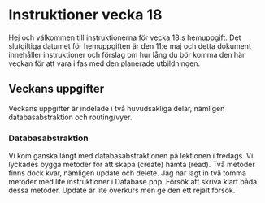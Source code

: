 # Instruktioner vecka 18
Hej och välkommen till instruktionerna för vecka 18:s hemuppgift.
Det slutgiltiga datumet för hemuppgiften är den 11:e maj och detta dokument 
innehåller instruktioner och förslag om hur lång du bör komma den här veckan
för att vara i fas med den planerade utbildningen.

## Veckans uppgifter
Veckans uppgifter är indelade i två huvudsakliga delar, nämligen databasabstraktion
och routing/vyer.
### Databasabstraktion
Vi kom ganska långt med databasabstraktionen på lektionen i fredags.
Vi lyckades bygga metoder för att skapa (create) hämta (read).
Två metoder finns dock kvar, nämligen update och delete.
Jag har lagt in två tomma metoder med lite instruktioner i Database.php.
Försök att skriva klart båda dessa metoder. Update är lite överkurs men ge den ett rejält försök.
